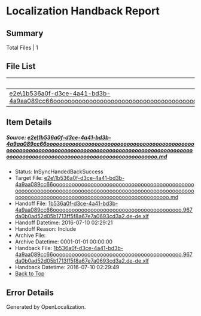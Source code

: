 # <a name='report-top'></a> Localization Handback Report

## Summary
 Total Files | 1

## File List
 Source File | Status | Details 
 ----------- | ------ | ------- 
 [e2e\1b536a0f-d3ce-4a41-bd3b-4a9aa089cc66ooooooooooooooooooooooooooooooooooooooooooooooooooooooooooooooooooooooooooooooooooooooooooooooooooooooooooooooooooooooooooooooooooooooooooooooooooooooo.md](https://github.com/OpenLocalizationTestOrg/oltest/blob/9f0c890a218589be4e161576dccfba870793cc92/e2e/1b536a0f-d3ce-4a41-bd3b-4a9aa089cc66ooooooooooooooooooooooooooooooooooooooooooooooooooooooooooooooooooooooooooooooooooooooooooooooooooooooooooooooooooooooooooooooooooooooooooooooooooooooo.md) | InSyncHandedBackSuccess | [Details](#ef0bb5b037ed3e3ff434c31cdecfca9c644956b11)

## Item Details
##### <a name='ef0bb5b037ed3e3ff434c31cdecfca9c644956b11'></a> Source: [e2e\1b536a0f-d3ce-4a41-bd3b-4a9aa089cc66ooooooooooooooooooooooooooooooooooooooooooooooooooooooooooooooooooooooooooooooooooooooooooooooooooooooooooooooooooooooooooooooooooooooooooooooooooooooo.md](https://github.com/OpenLocalizationTestOrg/oltest/blob/9f0c890a218589be4e161576dccfba870793cc92/e2e/1b536a0f-d3ce-4a41-bd3b-4a9aa089cc66ooooooooooooooooooooooooooooooooooooooooooooooooooooooooooooooooooooooooooooooooooooooooooooooooooooooooooooooooooooooooooooooooooooooooooooooooooooooo.md)
* Status: InSyncHandedBackSuccess
* Target File: [e2e\1b536a0f-d3ce-4a41-bd3b-4a9aa089cc66ooooooooooooooooooooooooooooooooooooooooooooooooooooooooooooooooooooooooooooooooooooooooooooooooooooooooooooooooooooooooooooooooooooooooooooooooooooooo.md](https://github.com/OpenLocalizationTestOrg/oltest-dede-fly/blob/f8abc5f56f3a1ea9ecc3f01d047b8f72f2a62826/e2e/1b536a0f-d3ce-4a41-bd3b-4a9aa089cc66ooooooooooooooooooooooooooooooooooooooooooooooooooooooooooooooooooooooooooooooooooooooooooooooooooooooooooooooooooooooooooooooooooooooooooooooooooooooo.md)
* Handoff File: [1b536a0f-d3ce-4a41-bd3b-4a9aa089cc66ooooooooooooooooooooooooooooooooooooooooo.967da0b0ad52d05b1713ff5f8a67e7a0693cd3a2.de-de.xlf](https://github.com/OpenLocalizationTestOrg/olhandoff-e2e/blob/c3c6c6bcf0d0402f51aa137a39b21763a516a0bd/ol-handoff/OpenLocalizationTestOrg/oltest-dede-fly/ci/ht/1b536a0f-d3ce-4a41-bd3b-4a9aa089cc66ooooooooooooooooooooooooooooooooooooooooo.967da0b0ad52d05b1713ff5f8a67e7a0693cd3a2.de-de.xlf)
* Handoff Datetime: 2016-07-10 02:29:21
* Handoff Reason: Include
* Archive File: 
* Archive Datetime: 0001-01-01 00:00:00
* Handback File: [1b536a0f-d3ce-4a41-bd3b-4a9aa089cc66ooooooooooooooooooooooooooooooooooooooooo.967da0b0ad52d05b1713ff5f8a67e7a0693cd3a2.de-de.xlf](https://github.com/OpenLocalizationTestOrg/olhandback-e2e/blob/082d212b723bd19fce7f229a89c1915866abf088/ol-handback/OpenLocalizationTestOrg/oltest-dede-fly/ci/ht/1b536a0f-d3ce-4a41-bd3b-4a9aa089cc66ooooooooooooooooooooooooooooooooooooooooo.967da0b0ad52d05b1713ff5f8a67e7a0693cd3a2.de-de.xlf)
* Handback Datetime: 2016-07-10 02:29:49
* [Back to Top](#report-top)


## Error Details

Generated by OpenLocalization.
